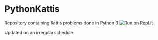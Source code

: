# PythonKattis
Repository containing Kattis problems done in Python 3
[![Run on Repl.it](https://repl.it/badge/github/Hyperwizard42/PythonKattis)](https://repl.it/github/Hyperwizard42/PythonKattis)

Updated on an irregular schedule

